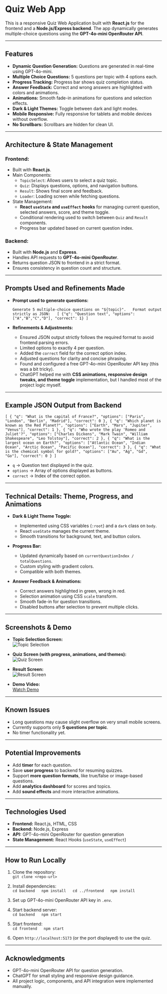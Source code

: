# Quiz Web App

This is a responsive Quiz Web Application built with **React.js** for the frontend and a **Node.js/Express backend**. The app dynamically generates multiple-choice questions using the **GPT-4o-mini OpenRouter API**.

---

## Features

- **Dynamic Question Generation:** Questions are generated in real-time using GPT-4o-mini.
- **Multiple Choice Questions:** 5 questions per topic with 4 options each.
- **Progress Tracking:** Progress bar shows quiz completion status.
- **Answer Feedback:** Correct and wrong answers are highlighted with colors and animations.
- **Animations:** Smooth fade-in animations for questions and selection effects.
- **Dark & Light Themes:** Toggle between dark and light modes.
- **Mobile Responsive:** Fully responsive for tablets and mobile devices without overflow.
- **No Scrollbars:** Scrollbars are hidden for clean UI.

---

## Architecture & State Management

### Frontend:
- Built with **React.js**.
- Main Components:
  - `TopicSelect`: Allows users to select a quiz topic.
  - `Quiz`: Displays questions, options, and navigation buttons.
  - `Result`: Shows final score and feedback.
  - `Loader`: Loading screen while fetching questions.
- State Management:
  - **React `useState` and `useEffect` hooks** for managing current question, selected answers, score, and theme toggle.
  - Conditional rendering used to switch between `Quiz` and `Result` components.
  - Progress bar updated based on current question index.

### Backend:
- Built with **Node.js** and **Express**.
- Handles API requests to **GPT-4o-mini OpenRouter**.
- Returns question JSON to frontend in a strict format.
- Ensures consistency in question count and structure.

---

## Prompts Used and Refinements Made

- **Prompt used to generate questions:**
  
  `Generate 5 multiple-choice questions on "${topic}".  
  Format output strictly as JSON:  
  [
    {"q": "Question text", "options":["A","B","C","D"], "correct": 1}
  ]`

- **Refinements & Adjustments:**
  - Ensured JSON output strictly follows the required format to avoid frontend parsing errors.  
  - Limited options to exactly 4 per question.  
  - Added the `correct` field for the correct option index.  
  - Adjusted questions for clarity and concise phrasing.  
  - Found and configured a free GPT-4o-mini OpenRouter API key (this was a bit tricky).  
  - ChatGPT helped me with **CSS animations, responsive design tweaks, and theme toggle** implementation, but I handled most of the project logic myself.

---

## Example JSON Output from Backend

`[
  {
    "q": "What is the capital of France?",
    "options": ["Paris", "London", "Berlin", "Madrid"],
    "correct": 0
  },
  {
    "q": "Which planet is known as the Red Planet?",
    "options": ["Earth", "Mars", "Jupiter", "Venus"],
    "correct": 1
  },
  {
    "q": "Who wrote the play 'Romeo and Juliet'?",
    "options": ["Charles Dickens", "Mark Twain", "William Shakespeare", "Leo Tolstoy"],
    "correct": 2
  },
  {
    "q": "What is the largest ocean on Earth?",
    "options": ["Atlantic Ocean", "Indian Ocean", "Arctic Ocean", "Pacific Ocean"],
    "correct": 3
  },
  {
    "q": "What is the chemical symbol for gold?",
    "options": ["Au", "Ag", "Gd", "Go"],
    "correct": 0
  }
]`

- `q` → Question text displayed in the quiz.  
- `options` → Array of options displayed as buttons.  
- `correct` → Index of the correct option.

---

## Technical Details: Theme, Progress, and Animations

- **Dark & Light Theme Toggle:**  
  - Implemented using CSS variables (`:root`) and a `dark` class on `body`.  
  - React `useState` manages the current theme.
  - Smooth transitions for background, text, and button colors.

- **Progress Bar:**  
  - Updated dynamically based on `currentQuestionIndex / totalQuestions`.  
  - Custom styling with gradient colors.  
  - Compatible with both themes.

- **Answer Feedback & Animations:**  
  - Correct answers highlighted in green, wrong in red.  
  - Selection animation using CSS `scale` transform.  
  - Smooth fade-in for question transitions.  
  - Disabled buttons after selection to prevent multiple clicks.

---

## Screenshots & Demo

- **Topic Selection Screen:**  
  ![Topic Selection](./screenshots/topic-select.png)

- **Quiz Screen (with progress, animations, and themes):**  
  ![Quiz Screen](./screenshots/quiz-screen.png)

- **Result Screen:**  
  ![Result Screen](./screenshots/result-screen.png)

- **Demo Video:**  
  [Watch Demo](./demo/quiz-demo.mp4)

---

## Known Issues

- Long questions may cause slight overflow on very small mobile screens.
- Currently supports only **5 questions per topic**.
- No timer functionality yet.

---

## Potential Improvements

- Add **timer** for each question.
- Save **user progress** to backend for resuming quizzes.
- Support **more question formats**, like true/false or image-based questions.
- Add **analytics dashboard** for scores and topics.
- Add **sound effects** and more interactive animations.

---

## Technologies Used

- **Frontend:** React.js, HTML, CSS
- **Backend:** Node.js, Express
- **API:** GPT-4o-mini OpenRouter for question generation
- **State Management:** React Hooks (`useState`, `useEffect`)

---

## How to Run Locally

1. Clone the repository:  
`git clone <repo-url>`

2. Install dependencies:  
`cd backend  
npm install  
cd ../frontend  
npm install`

3. Set up GPT-4o-mini OpenRouter API key in `.env`.

4. Start backend server:  
`cd backend  
npm start`

5. Start frontend:  
`cd frontend  
npm start`

6. Open `http://localhost:5173` (or the port displayed) to use the quiz.

---

## Acknowledgments

- GPT-4o-mini OpenRouter API for question generation.
- ChatGPT for small styling and responsive design guidance.
- All project logic, components, and API integration were implemented manually.
